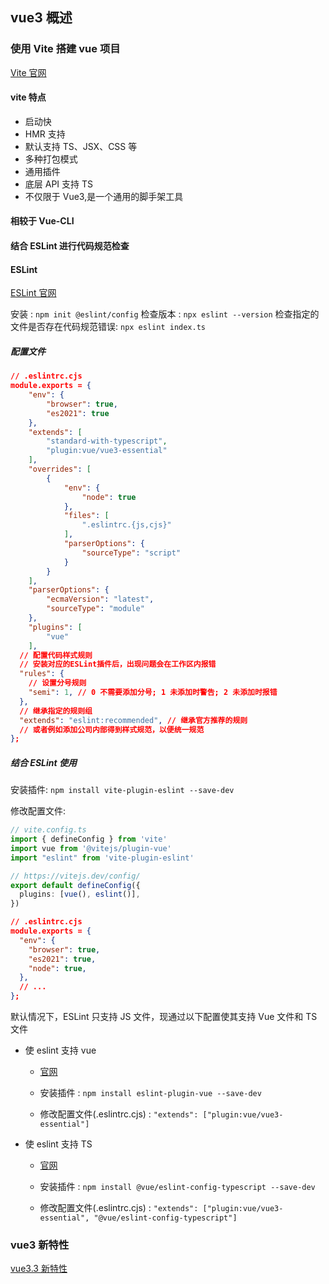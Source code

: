 ## vue3 概述

### 使用 Vite 搭建 vue 项目

[Vite 官网](https://cn.vitejs.dev/)

#### vite 特点

- 启动快
- HMR 支持
- 默认支持 TS、JSX、CSS 等
- 多种打包模式
- 通用插件
- 底层 API 支持 TS
- 不仅限于 Vue3,是一个通用的脚手架工具

#### 相较于 Vue-CLI

#### 结合 ESLint 进行代码规范检查

#### ESLint

[ESLint 官网](https://zh-hans.eslint.org/)

安装 : `npm init @eslint/config`
检查版本 : `npx eslint --version`
检查指定的文件是否存在代码规范错误: `npx eslint index.ts`

##### 配置文件

```json
// .eslintrc.cjs
module.exports = {
    "env": {
        "browser": true,
        "es2021": true
    },
    "extends": [
        "standard-with-typescript",
        "plugin:vue/vue3-essential"
    ],
    "overrides": [
        {
            "env": {
                "node": true
            },
            "files": [
                ".eslintrc.{js,cjs}"
            ],
            "parserOptions": {
                "sourceType": "script"
            }
        }
    ],
    "parserOptions": {
        "ecmaVersion": "latest",
        "sourceType": "module"
    },
    "plugins": [
        "vue"
    ],
  // 配置代码样式规则
  // 安装对应的ESLint插件后，出现问题会在工作区内报错
  "rules": {
    // 设置分号规则
    "semi": 1, // 0 不需要添加分号; 1 未添加时警告; 2 未添加时报错
  },
  // 继承指定的规则组
  "extends": "eslint:recommended", // 继承官方推荐的规则
  // 或者例如添加公司内部得到样式规范，以便统一规范
};
```

##### 结合 ESLint 使用

安装插件: `npm install vite-plugin-eslint --save-dev`

修改配置文件:

```ts
// vite.config.ts
import { defineConfig } from 'vite'
import vue from '@vitejs/plugin-vue'
import "eslint" from 'vite-plugin-eslint'

// https://vitejs.dev/config/
export default defineConfig({
  plugins: [vue(), eslint()],
})

```

```json
// .eslintrc.cjs
module.exports = {
  "env": {
    "browser": true,
    "es2021": true,
    "node": true,
  },
  // ...
};
```

默认情况下，ESLint 只支持 JS 文件，现通过以下配置使其支持 Vue 文件和 TS 文件

- 使 eslint 支持 vue

  - [官网](https://eslint.vuejs.org/)

  - 安装插件 : `npm install eslint-plugin-vue --save-dev`
  - 修改配置文件(.eslintrc.cjs) : `"extends": ["plugin:vue/vue3-essential"]`

- 使 eslint 支持 TS

  - [官网](https://typescript-eslint.io/)

  - 安装插件 : `npm install @vue/eslint-config-typescript --save-dev`

  - 修改配置文件(.eslintrc.cjs) : `"extends": ["plugin:vue/vue3-essential", "@vue/eslint-config-typescript"]`

### vue3 新特性

[vue3.3 新特性](https://blog.vuejs.org/posts/vue-3-3)
